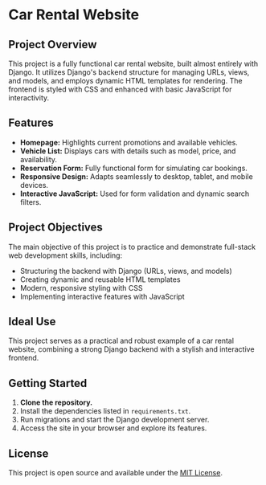 # Car Rental Website

## Project Overview

This project is a fully functional car rental website, built almost entirely with Django. It utilizes Django's backend structure for managing URLs, views, and models, and employs dynamic HTML templates for rendering. The frontend is styled with CSS and enhanced with basic JavaScript for interactivity.

## Features

- **Homepage:** Highlights current promotions and available vehicles.
- **Vehicle List:** Displays cars with details such as model, price, and availability.
- **Reservation Form:** Fully functional form for simulating car bookings.
- **Responsive Design:** Adapts seamlessly to desktop, tablet, and mobile devices.
- **Interactive JavaScript:** Used for form validation and dynamic search filters.

## Project Objectives

The main objective of this project is to practice and demonstrate full-stack web development skills, including:

- Structuring the backend with Django (URLs, views, and models)
- Creating dynamic and reusable HTML templates
- Modern, responsive styling with CSS
- Implementing interactive features with JavaScript

## Ideal Use

This project serves as a practical and robust example of a car rental website, combining a strong Django backend with a stylish and interactive frontend.

## Getting Started

1. **Clone the repository.**
2. Install the dependencies listed in `requirements.txt`.
3. Run migrations and start the Django development server.
4. Access the site in your browser and explore its features.

## License

This project is open source and available under the [MIT License](LICENSE).
